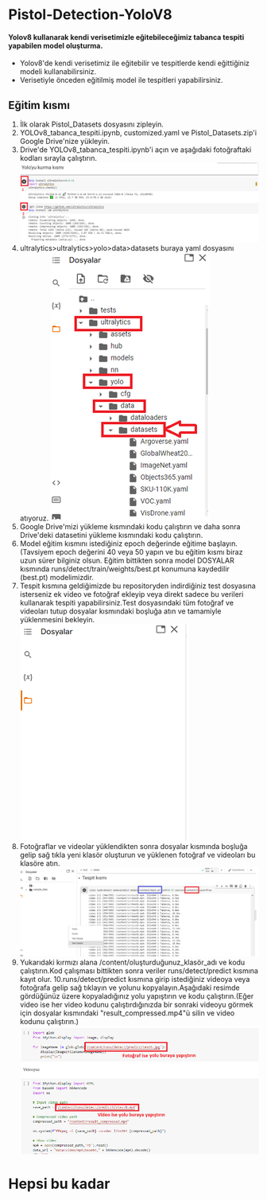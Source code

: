 # Pistol-Detection-YoloV8
 
#### Yolov8 kullanarak kendi verisetimizle eğitebileceğimiz tabanca tespiti yapabilen model oluşturma.
- Yolov8'de kendi verisetimiz ile eğitebilir ve tespitlerde kendi eğittiğiniz modeli kullanabilirsiniz.
- Verisetiyle önceden eğitilmiş model ile tespitleri yapabilirsiniz.

## Eğitim kısmı
1. İlk olarak Pistol_Datasets dosyasını zipleyin.
2. YOLOv8_tabanca_tespiti.ipynb, customized.yaml ve Pistol_Datasets.zip'i Google Drive'nize yükleyin.
3. Drive'de YOLOv8_tabanca_tespiti.ipynb'i açın ve aşağıdaki fotoğraftaki kodları sırayla çalıştırın.
![](User_guide/a.png)
4. ultralytics>ultralytics>yolo>data>datasets buraya yaml dosyasını atıyoruz.
![](User_guide/b.png)
5. Google Drive'mizi yükleme kısmındaki kodu çalıştırın ve daha sonra Drive'deki datasetini yükleme kısmındaki kodu çalıştırın.
6. Model eğitim kısmını istediğiniz epoch değerinde eğitime başlayın.(Tavsiyem epoch değerini 40 veya 50 yapın ve bu eğitim kısmı biraz uzun sürer bilginiz olsun.
Eğitim bittikten sonra model DOSYALAR kısmında runs/detect/train/weights/best.pt konumuna kaydedilir (best.pt) modelimizdir.
7. Tespit kısmına geldiğimizde bu repositoryden indirdiğiniz test dosyasına isterseniz ek video ve fotoğraf ekleyip veya direkt sadece bu verileri kullanarak tespiti yapabilirsiniz.Test dosyasındaki tüm fotoğraf ve videoları tutup dosyalar kısmındaki boşluğa atın ve tamamiyle yüklenmesini bekleyin.
![](User_guide/c.png)
8. Fotoğraflar ve videolar yüklendikten sonra dosyalar kısmında boşluğa gelip sağ tıkla yeni klasör oluşturun ve yüklenen fotoğraf ve videoları bu klasöre atın.
![](User_guide/d.png)
9. Yukarıdaki kırmızı alana /content/oluşturduğunuz_klasör_adı ve kodu çalıştırın.Kod çalışması bittikten sonra veriler runs/detect/predict kısmına kayıt olur.
10.runs/detect/predict kısmına girip istediğiniz videoya veya fotoğrafa gelip sağ tıklayın ve yolunu kopyalayın.Aşağıdaki resimde gördüğünüz üzere kopyaladığınız yolu yapıştırın ve kodu çalıştırın.(Eğer video ise her video kodunu çalıştırdığınızda bir sonraki videoyu görmek için dosyalar kısmındaki "result_compressed.mp4"ü silin ve video kodunu çalıştırın.)
![](User_guide/e.png) 
# Hepsi bu kadar
